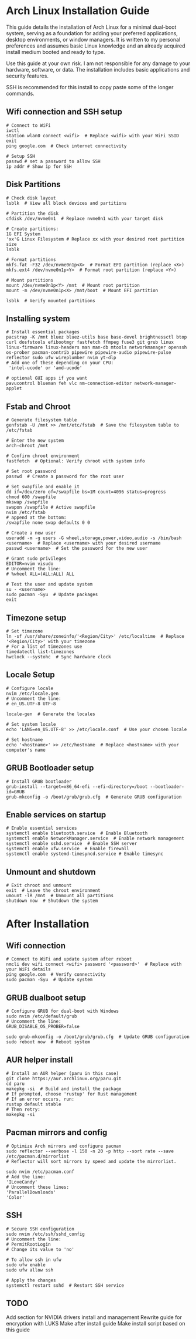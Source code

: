 # Arch Linux Installation Guide

This guide details the installation of Arch Linux for a minimal dual-boot system, serving as a foundation for adding your preferred applications, desktop environments, or window managers. It is written to my personal preferences and assumes basic Linux knowledge and an already acquired install medium booted and ready to type.

Use this guide at your own risk. I am not responsible for any damage to your hardware, software, or data. The installation includes basic applications and security features.

SSH is recommended for this install to copy paste some of the longer commands.

## Wifi connection and SSH setup
```shell
# Connect to WiFi
iwctl
station wlan0 connect <wifi>  # Replace <wifi> with your WiFi SSID
exit
ping google.com  # Check internet connectivity

# Setup SSH
passwd # set a password to allow SSH
ip addr # Show ip for SSH
```

## Disk Partitions
```shell
# Check disk layout
lsblk  # View all block devices and partitions

# Partition the disk
cfdisk /dev/nvme0n1  # Replace nvme0n1 with your target disk

# Create partitions:
1G EFI System
'xx'G Linux Filesystem # Replace xx with your desired root partition size
lsblk

# Format partitions
mkfs.fat -F32 /dev/nvme0n1p<X>  # Format EFI partition (replace <X>)
mkfs.ext4 /dev/nvme0n1p<Y>  # Format root partition (replace <Y>)

# Mount partitions
mount /dev/nvme0n1p<Y> /mnt  # Mount root partition
mount -m /dev/nvme0n1p<X> /mnt/boot  # Mount EFI partition

lsblk  # Verify mounted partitions
```

## Installing system
```shell
# Install essential packages
pacstrap -K /mnt bluez bluez-utils base base-devel brightnessctl btop curl dosfstools efibootmgr fastfetch ffmpeg fuse3 git grub linux linux-firmware linux-headers man man-db mtools networkmanager openssh os-prober pacman-contrib pipewire pipewire-audio pipewire-pulse reflector sudo ufw wireplumber nvim yt-dlp
# Add one of these depending on your CPU:
 'intel-ucode' or 'amd-ucode'

# optional GUI apps if you want
pavucontrol blueman feh vlc nm-connection-editor network-manager-applet
```

## Fstab and Chroot
```shell
# Generate filesystem table
genfstab -U /mnt >> /mnt/etc/fstab  # Save the filesystem table to /etc/fstab

# Enter the new system
arch-chroot /mnt

# Confirm chroot environment
fastfetch  # Optional: Verify chroot with system info

# Set root password
passwd  # Create a password for the root user

# Set swapfile and enable it
dd if=/dev/zero of=/swapfile bs=1M count=4096 status=progress 
chmod 600 /swapfile
mkswap /swapfile
swapon /swapfile # Active swapfile
nvim /etc/fstab
# append at the bottom:
/swapfile none swap defaults 0 0

# Create a new user
useradd -m -g users -G wheel,storage,power,video,audio -s /bin/bash <username>  # Replace <username> with your desired username
passwd <username>  # Set the password for the new user

# Grant sudo privileges
EDITOR=nvim visudo 
# Uncomment the line:
# %wheel ALL=(ALL:ALL) ALL

# Test the user and update system
su - <username>
sudo pacman -Syu  # Update packages
exit
```

## Timezone setup
```shell
# Set timezone
ln -sf /usr/share/zoneinfo/'<Region/City>' /etc/localtime  # Replace '<Region/City>' with your timezone
# For a list of timezones use
timedatectl list-timezones
hwclock --systohc  # Sync hardware clock
```

## Locale Setup
```shell
# Configure locale
nvim /etc/locale.gen
# Uncomment the line:
# en_US.UTF-8 UTF-8

locale-gen  # Generate the locales

# Set system locale
echo 'LANG=en_US.UTF-8' >> /etc/locale.conf  # Use your chosen locale

# Set hostname
echo '<hostname>' >> /etc/hostname  # Replace <hostname> with your computer's name
```

## GRUB Bootloader setup
```shell
# Install GRUB bootloader
grub-install --target=x86_64-efi --efi-directory=/boot --bootloader-id=GRUB
grub-mkconfig -o /boot/grub/grub.cfg  # Generate GRUB configuration
```

## Enable services on startup
```shell
# Enable essential services
systemctl enable bluetooth.service  # Enable Bluetooth
systemctl enable NetworkManager.service  # Enable network management
systemctl enable sshd.service  # Enable SSH server
systemctl enable ufw.service  # Enable firewall
systemctl enable systemd-timesyncd.service # Enable timesync
```

## Unmount and shutdown
```shell
# Exit chroot and unmount
exit  # Leave the chroot environment
umount -lR /mnt  # Unmount all partitions
shutdown now  # Shutdown the system
```
# After Installation
## Wifi connection
```shell
# Connect to WiFi and update system after reboot
nmcli dev wifi connect <wifi> password '<password>'  # Replace with your WiFi details
ping google.com  # Verify connectivity
sudo pacman -Syu  # Update system
```

## GRUB dualboot setup
```shell
# Configure GRUB for dual-boot with Windows
sudo nvim /etc/default/grub
# Uncomment the line:
GRUB_DISABLE_OS_PROBER=false

sudo grub-mkconfig -o /boot/grub/grub.cfg  # Update GRUB configuration
sudo reboot now  # Reboot system
```

## AUR helper install
```shell
# Install an AUR helper (paru in this case)
git clone https://aur.archlinux.org/paru.git
cd paru
makepkg -si  # Build and install the package
# If prompted, choose 'rustup' for Rust management
# If an error occurs, run:
rustup default stable
# Then retry:
makepkg -si
```

## Pacman mirrors and config
```shell
# Optimize Arch mirrors and configure pacman
sudo reflector --verbose -l 150 -n 20 -p http --sort rate --save /etc/pacman.d/mirrorlist
# Reflector will sort mirrors by speed and update the mirrorlist.

sudo nvim /etc/pacman.conf
# Add the line:
'ILoveCandy'
# Uncomment these lines:
'ParallelDownloads'
'Color'
```

## SSH
```shell
# Secure SSH configuration
sudo nvim /etc/ssh/sshd_config
# Uncomment the line:
# PermitRootLogin
# Change its value to 'no'

# To allow ssh in ufw
sudo ufw enable
sudo ufw allow ssh

# Apply the changes
systemctl restart sshd  # Restart SSH service
```

## TODO
Add section for NVIDIA drivers install and management
Rewrite guide for encryption with LUKS
Make after install guide
Make install script based on this guide
